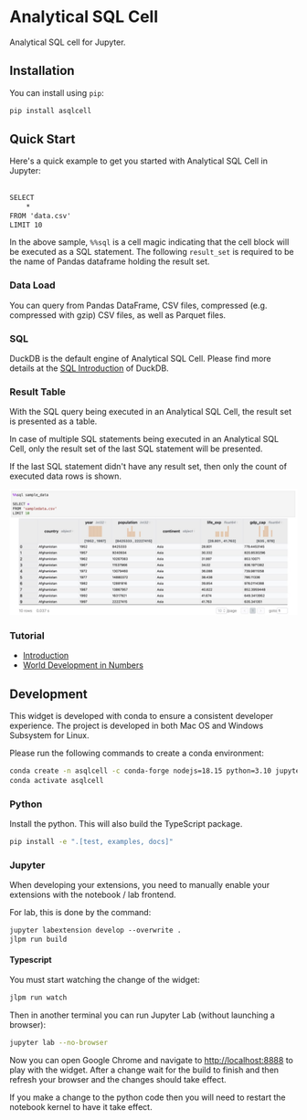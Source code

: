 # Analytical SQL Cell

Analytical SQL cell for Jupyter.

## Installation

You can install using `pip`:

```bash
pip install asqlcell
```

## Quick Start

Here's a quick example to get you started with Analytical SQL Cell in Jupyter:

```%%sql result_set

SELECT
    *
FROM 'data.csv'
LIMIT 10
```

In the above sample, `%%sql` is a cell magic indicating that the cell block will be executed as a SQL statement. The following `result_set` is required to be the name of Pandas dataframe holding the result set.

### Data Load

You can query from Pandas DataFrame, CSV files, compressed (e.g. compressed with gzip) CSV files, as well as Parquet files.

### SQL

DuckDB is the default engine of Analytical SQL Cell. Please find more details at the [SQL Introduction](https://duckdb.org/docs/sql/introduction) of DuckDB.

### Result Table

With the SQL query being executed in an Analytical SQL Cell, the result set is presented as a table.

In case of multiple SQL statements being executed in an Analytical SQL Cell, only the result set of the last SQL statement will be presented.

If the last SQL statement didn't have any result set, then only the count of executed data rows is shown.

![sample result table](screenshot.jpg)

### Tutorial

- [Introduction](examples/introduction.ipynb)
- [World Development in Numbers](examples/gapminder.ipynb)

## Development

This widget is developed with conda to ensure a consistent developer experience. The project is developed in both
Mac OS and Windows Subsystem for Linux.

Please run the following commands to create a conda environment:

```bash
conda create -n asqlcell -c conda-forge nodejs=18.15 python=3.10 jupyterlab=3
conda activate asqlcell
```

### Python

Install the python. This will also build the TypeScript package.

```bash
pip install -e ".[test, examples, docs]"
```

### Jupyter

When developing your extensions, you need to manually enable your extensions with the notebook / lab frontend.

For lab, this is done by the command:

```
jupyter labextension develop --overwrite .
jlpm run build
```

#### Typescript

You must start watching the change of the widget:

```bash
jlpm run watch
```

Then in another terminal you can run Jupyter Lab (without launching a browser):

```bash
jupyter lab --no-browser
```

Now you can open Google Chrome and navigate to [http://localhost:8888](http://localhost:8888) to play with the widget.
After a change wait for the build to finish and then refresh your browser and the changes should take effect.

If you make a change to the python code then you will need to restart the notebook kernel to have it take effect.
